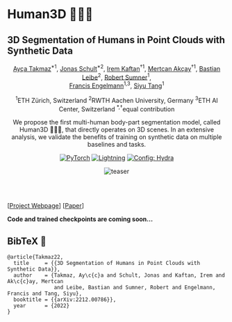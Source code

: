 # Human3D 🧑‍🤝‍🧑
## 3D Segmentation of Humans in Point Clouds with Synthetic Data
<div align="center">
<a href="https://aycatakmaz.github.io/">Ay&#231;a Takmaz</a><sup>*1</sup>,
<a href="https://jonasschult.github.io/">Jonas Schult</a><sup>*2</sup>,
<a href="https://ikaftan.github.io/">Irem Kaftan</a><sup>&#8224;1</sup>,
<a href="https://cmakcay.github.io/">Mertcan Ak&#231;ay</a><sup>&#8224;1</sup>,
<a href="https://www.vision.rwth-aachen.de/person/1/">Bastian Leibe</a><sup>2</sup>,
<a href="https://people.inf.ethz.ch/~sumnerb/">Robert Sumner</a><sup>1</sup>,
<br />
<a href="https://francisengelmann.github.io/">Francis Engelmann</a><sup>1,3</sup>,
<a href="https://inf.ethz.ch/people/person-detail.MjYyNzgw.TGlzdC8zMDQsLTg3NDc3NjI0MQ==.html">Siyu Tang</a><sup>1</sup>

<sup>1</sup>ETH Zürich, Switzerland
<sup>2</sup>RWTH Aachen University, Germany
<sup>3</sup>ETH AI Center, Switzerland
<sup>*,&#8224;</sup>equal contribution

We propose the first multi-human body-part segmentation model, called Human3D 🧑‍🤝‍🧑, that directly operates on 3D scenes. In an extensive analysis, we validate the benefits of training on synthetic data on multiple baselines and tasks. 

<a href="https://pytorch.org/get-started/locally/"><img alt="PyTorch" src="https://img.shields.io/badge/PyTorch-ee4c2c?logo=pytorch&logoColor=white"></a>
<a href="https://pytorchlightning.ai/"><img alt="Lightning" src="https://img.shields.io/badge/-Lightning-792ee5?logo=pytorchlightning&logoColor=white"></a>
<a href="https://hydra.cc/"><img alt="Config: Hydra" src="https://img.shields.io/badge/Config-Hydra-89b8cd"></a>

![teaser](https://github.com/human-3d/.github/blob/main/profile/assets/teaser.jpg)

</div>
<br><br>

[[Project Webpage](https://human-3d.github.io/)]    [[Paper](https://arxiv.org/abs/2212.00786)]

**Code and trained checkpoints are coming soon...**

## BibTeX :pray:
```
@article{Takmaz22,
  title     = {{3D Segmentation of Humans in Point Clouds with Synthetic Data}},
  author    = {Takmaz, Ay\c{c}a and Schult, Jonas and Kaftan, Irem and Ak\c{c}ay, Mertcan 
               and Leibe, Bastian and Sumner, Robert and Engelmann, Francis and Tang, Siyu},
  booktitle = {{arXiv:2212.00786}},
  year      = {2022}
}
```
